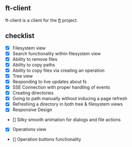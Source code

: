 ## ft-client
ft-client is a client for the [ft](https://github.com/lemondevxyz/ft) project.

## checklist
- [x] Filesystem view
- [x] Search functionality within filesystem view
- [x] Ability to remove files
- [x] Ability to copy paths
- [x] Ability to copy files via creating an operation
- [x] Tree view
- [x] Responding to live updates about fs
- [x] SSE Connection with proper handling of events
- [x] Creating directories
- [x] Going to path manually without inducing a page refresh
- [x] Refreshing a directory in both tree & filesystem views
- [x] Responsive Design
- [] Silky smooth animation for dialogs and file actions
- [x] Operations view
- [] Operation buttons functionality
